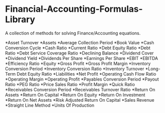 # Financial-Accounting-Formulas-Library

A collection of methods for solving Finance/Accounting equations.

*Asset Turnover
*Assets
*Average Collection Period
*Book Value
*Cash Conversion Cycle
*Cash Ratio
*Current Ratio
*Debt Equity Ratio
*Debt Ratio
*Debt Service Coverage Ratio
*Declining Balance
*Dividend Cover
*Dividend Yield
*Dividends Per Share
*Earnings Per Share
*EBIT
*EBITDA
*Efficiency Ratio
*Equity
*Gross Profit
*Gross Profit Margin
*Inventory Conversion Period
*Inventory Conversion Ratio
*Inventory Turnover
*Long-Term Debt Equity Ratio
*Liabilities
*Net Profit
*Operating Cash Flow Ratio
*Operating Margin
*Operating Profit
*Payables Conversion Period
*Payout Ratio
*PEG Ratio
*Price Sales Ratio
*Profit Margin
*Quick Ratio
*Receivables Conversion Period
*Receivables Turnover Ratio
*Return On Assets
*Return On Capital
*Return On Equity
*Return On Investment
*Return On Net Assets
*Risk Adjusted Return On Capital
*Sales Revenue
*Straight Line Method
*Units Of Production
